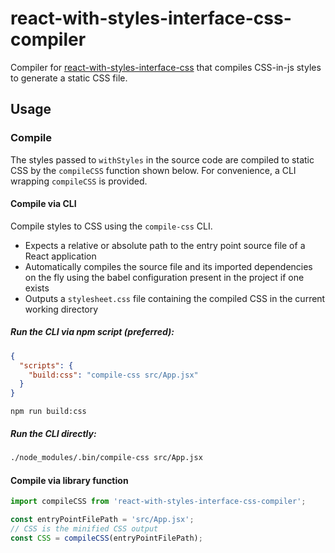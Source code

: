 # react-with-styles-interface-css-compiler

Compiler for [react-with-styles-interface-css](https://www.npmjs.com/package/react-with-styles-interface-css) that compiles CSS-in-js styles to generate a static CSS file.

## Usage

### Compile

The styles passed to `withStyles` in the source code are compiled to static CSS by the `compileCSS` function shown below. For convenience, a CLI wrapping `compileCSS` is provided.

#### Compile via CLI

Compile styles to CSS using the `compile-css` CLI.
- Expects a relative or absolute path to the entry point source file of a React application
- Automatically compiles the source file and its imported dependencies on the fly using the babel configuration present in the project if one exists
- Outputs a `stylesheet.css` file containing the compiled CSS in the current working directory

##### Run the CLI via npm script (preferred):

```json
{
  "scripts": {
    "build:css": "compile-css src/App.jsx"
  }
}
```
```
npm run build:css
```

##### Run the CLI directly:

```sh
./node_modules/.bin/compile-css src/App.jsx
```

#### Compile via library function

```javascript
import compileCSS from 'react-with-styles-interface-css-compiler';

const entryPointFilePath = 'src/App.jsx';
// CSS is the minified CSS output
const CSS = compileCSS(entryPointFilePath);
```
